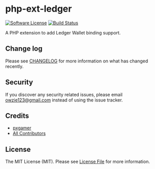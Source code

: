 # php-ext-ledger

[![Software License][ico-license]](LICENSE.md)
[![Build Status][ico-travis]][link-travis]

A PHP extension to add Ledger Wallet binding support.

## Change log

Please see [CHANGELOG](CHANGELOG.md) for more information on what has changed recently.

## Security

If you discover any security related issues, please email owzie123@gmail.com instead of using the issue tracker.

## Credits

- [pxgamer][link-author]
- [All Contributors][link-contributors]

## License

The MIT License (MIT). Please see [License File](LICENSE.md) for more information.

[ico-license]: https://img.shields.io/badge/license-MIT-brightgreen.svg?style=flat-square
[ico-travis]: https://img.shields.io/travis/pxgamer/php-ext-ledger/master.svg?style=flat-square

[link-travis]: https://travis-ci.com/pxgamer/php-ext-ledger
[link-author]: https://github.com/pxgamer
[link-contributors]: ../../contributors
